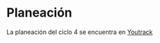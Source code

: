 # Planeación

La planeación del ciclo 4 se encuentra en [Youtrack](http://appoteca.myjetbrains.com/youtrack/rest/agile/Appoteca-2/sprint/0.4.0)